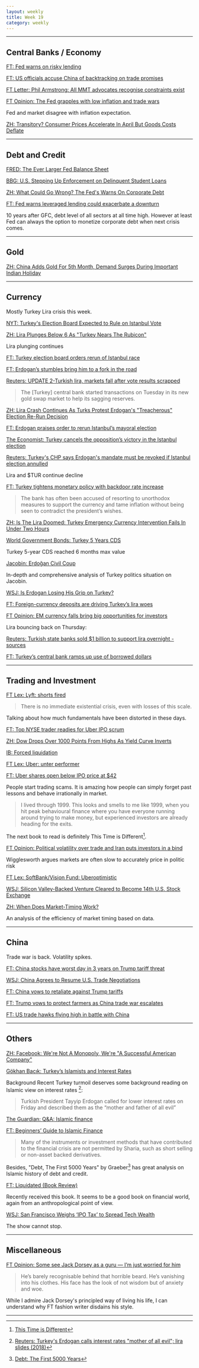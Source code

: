 ```yaml
---
layout: weekly
title: Week 19
category: weekly
---
```


---
## Central Banks / Economy

[FT: Fed warns on risky lending](
https://www.ft.com/content/6db4dfb2-7031-11e9-bf5c-6eeb837566c5)

[FT: US officials accuse China of backtracking on trade promises](
https://www.ft.com/content/ea07e70e-7044-11e9-bbfb-5c68069fbd15)

[FT Letter: Phil Armstrong: All MMT advocates recognise constraints exist](
https://www.ft.com/content/ba269e50-7016-11e9-bf5c-6eeb837566c5)

[FT Opinion: The Fed grapples with low inflation and trade wars](
https://www.ft.com/content/d2593c7e-7239-11e9-bf5c-6eeb837566c5)

Fed and market disagree with inflation expectation.

[ZH: Transitory? Consumer Prices Accelerate In April But Goods Costs Deflate](
https://www.zerohedge.com/news/2019-05-10/transitory-consumer-prices-accelerate-april-goods-costs-deflate)


---
## Debt and Credit

[FRED: The Ever Larger Fed Balance Sheet](
https://www.stlouisfed.org/on-the-economy/2019/may/ever-larger-fed-balance-sheet)

[BBG: U.S. Stepping Up Enforcement on Delinquent Student Loans](
https://www.bloomberg.com/news/articles/2019-05-12/u-s-stepping-up-enforcement-on-delinquent-student-loans)

[ZH: What Could Go Wrong? The Fed's Warns On Corporate Debt](
https://www.zerohedge.com/news/2019-05-09/what-could-go-wrong-feds-warns-corporate-debt)

[FT: Fed warns leveraged lending could exacerbate a downturn](
https://www.ft.com/content/6db4dfb2-7031-11e9-bf5c-6eeb837566c5)

10 years after GFC, debt level of all sectors at all time high. However at least
Fed can always the option to monetize corporate debt when next crisis comes.

---
## Gold

[ZH: China Adds Gold For 5th Month, Demand Surges During Important Indian Holiday](
https://www.zerohedge.com/news/2019-05-09/china-adds-gold-5th-month-demand-surges-during-important-indian-holiday)

---
## Currency

Mostly Turkey Lira crisis this week.

[NYT: Turkey's Election Board Expected to Rule on Istanbul Vote](
https://www.nytimes.com/aponline/2019/05/05/world/europe/ap-eu-turkey-local-elections.html)

[ZH: Lira Plunges Below 6 As "Turkey Nears The Rubicon"](
https://www.zerohedge.com/news/2019-05-06/lira-plunges-below-6-turkey-nears-rubicon)

Lira plunging continues

[FT: Turkey election board orders rerun of Istanbul race](
https://www.ft.com/content/c9fc455e-701c-11e9-bf5c-6eeb837566c5)

[FT: Erdogan’s stumbles bring him to a fork in the road](
https://www.ft.com/content/34c36da0-5488-11e9-a3db-1fe89bedc16e)

[Reuters:  UPDATE 2-Turkish lira, markets fall after vote results scrapped](
https://www.reuters.com/article/turkey-currency/update-2-turkish-lira-markets-fall-after-vote-results-scrapped-idUSL5N22J2Q2)

> The [Turkey] central bank started transactions on Tuesday in its
new gold swap market to help its sagging reserves.

[ZH: Lira Crash Continues As Turks Protest Erdogan's "Treacherous" Election Re-Run Decision](
https://www.zerohedge.com/news/2019-05-07/lira-crash-continues-turks-protest-erdogans-treacherous-election-re-run-decision)

[FT: Erdogan praises order to rerun Istanbul’s mayoral election](
https://www.ft.com/content/7a4e4786-7095-11e9-bf5c-6eeb837566c5)

[The Economist: Turkey cancels the opposition’s victory in the Istanbul election](
https://www.economist.com/europe/2019/05/07/turkey-cancels-the-oppositions-victory-in-the-istanbul-election)

[Reuters: Turkey's CHP says Erdogan's mandate must be revoked if Istanbul election annulled](
https://www.reuters.com/article/us-turkey-election-idUSKCN1SE1M7)

Lira and $TUR continue decline

[FT: Turkey tightens monetary policy with backdoor rate increase](
https://www.ft.com/content/0219a73c-7244-11e9-bf5c-6eeb837566c5)

> The bank has often been accused of resorting to unorthodox measures
to support the currency and tame inflation without being seen to contradict the president’s wishes.

[ZH: Is The Lira Doomed: Turkey Emergency Currency Intervention Fails In Under Two Hours](
https://www.zerohedge.com/news/2019-05-09/lira-doomed-turkey-emergency-currency-intervention-fails-under-two-hours)

[World Government Bonds: Turkey 5 Years CDS](
http://www.worldgovernmentbonds.com/cds-historical-data/turkey/5-years/)

Turkey 5-year CDS reached 6 months max value

[Jacobin: Erdoğan Civil Coup](
https://jacobinmag.com/2019/05/istanbul-mayoral-election-annulment-erdogan-akp)

In-depth and comprehensive analysis of Turkey politics situation on Jacobin.

[WSJ: Is Erdogan Losing His Grip on Turkey?](
https://www.wsj.com/articles/is-erdogan-losing-his-grip-on-turkey-11557268859)

[FT: Foreign-currency deposits are driving Turkey’s lira woes](
https://www.ft.com/content/cd395596-70cf-11e9-bf5c-6eeb837566c5)

[FT Opinion: EM currency falls bring big opportunities for investors](
https://www.ft.com/content/ec9570aa-71b0-11e9-bf5c-6eeb837566c5)

Lira bouncing back on Thursday:

[Reuters: Turkish state banks sold $1 billion to support lira overnight - sources](
https://www.reuters.com/article/turkey-currency-banks/turkish-state-banks-sold-1-billion-to-support-lira-overnight-sources-idUSI7N22J02K)

[FT: Turkey’s central bank ramps up use of borrowed dollars](
https://www.ft.com/content/4d67da90-7318-11e9-bbfb-5c68069fbd15)

---
## Trading and Investment

[FT Lex: Lyft: shorts fired](
https://www.ft.com/content/fca3dfe6-7123-11e9-bf5c-6eeb837566c5)

> There is no immediate existential crisis, even with losses of this scale.

Talking about how much fundamentals have been distorted in these days.

[FT: Top NYSE trader readies for Uber IPO scrum](
https://www.ft.com/content/821c26d8-70ac-11e9-bf5c-6eeb837566c5)

[ZH: Dow Drops Over 1000 Points From Highs As Yield Curve Inverts](
https://www.zerohedge.com/news/2019-05-09/sp-500-tumbles-through-key-technical-support)

[IB: Forced liquidation](
https://ibkr.info/article/199)

[FT Lex: Uber: unter performer](
https://www.ft.com/content/9fab20ec-72c2-11e9-bf5c-6eeb837566c5)

[FT: Uber shares open below IPO price at $42](
https://www.ft.com/content/01579114-72b8-11e9-bf5c-6eeb837566c5)

People start trading scams. It is amazing how people can simply forget
past lessons and behave irrationally in market.

> I lived through 1999. This looks and smells to me like 1999, when you hit
peak behavioural finance where you have everyone running around trying to
make money, but experienced investors are already heading for the exits.

The next book to read is definitely This Time is Different[^1].

[FT Opinion: Political volatility over trade and Iran puts investors in a bind](
https://www.ft.com/content/cfaeb938-72fa-11e9-bf5c-6eeb837566c5)

Wigglesworth argues markets are often slow to accurately price in politic risk

[FT Lex: SoftBank/Vision Fund: Uberoptimistic](
https://www.ft.com/content/b41dbf7c-7230-11e9-bf5c-6eeb837566c5)

[WSJ: Silicon Valley-Backed Venture Cleared to Become 14th U.S. Stock Exchange](
https://www.wsj.com/articles/silicon-valley-backed-venture-cleared-to-become-14th-u-s-stock-exchange-11557511056)

[ZH: When Does Market-Timing Work?](
https://www.zerohedge.com/news/2019-05-11/when-does-market-timing-work)

An analysis of the efficiency of market timing based on data.

---
## China

Trade war is back. Volatility spikes.

[FT: China stocks have worst day in 3 years on Trump tariff threat](
https://www.ft.com/content/6b022c0e-6fa3-11e9-bbfb-5c68069fbd15)

[WSJ: China Agrees to Resume U.S. Trade Negotiations](
https://www.wsj.com/articles/china-agrees-to-resume-u-s-trade-negotiations-11557236170)

[FT: China vows to retaliate against Trump tariffs](
https://www.ft.com/content/9bebd36c-7190-11e9-bf5c-6eeb837566c5)

[FT: Trump vows to protect farmers as China trade war escalates](
https://www.ft.com/content/ed52b21c-72ca-11e9-bf5c-6eeb837566c5)

[FT: US trade hawks flying high in battle with China](
https://www.ft.com/content/c6b82fc6-7476-11e9-be7d-6d846537acab)

---
## Others

[ZH: Facebook: We're Not A Monopoly, We're "A Successful American Company"](
https://www.zerohedge.com/news/2019-05-09/facebook-co-founders-shocking-admission-its-time-break-facebook)

[Gökhan Bacık: Turkey’s Islamists and Interest Rates](
https://ahvalnews.com/turkey-islam/turkeys-islamists-and-interest-rates)

Background Recent Turkey turmoil deserves some background reading on
Islamic view on interest rates [^2]:

> Turkish President Tayyip Erdogan called for lower interest rates on
Friday and described them as the “mother and father of all evil”

[The Guardian: Q&A: Islamic finance](
https://www.theguardian.com/money/2006/jun/13/accounts.islamicfinance)

[FT: Beginners’ Guide to Islamic Finance](
https://www.ft.com/content/8c9bc2fc-8845-11df-a4e7-00144feabdc0)

> Many of the instruments or investment methods that have contributed to the
financial crisis are not permitted by Sharia, such as short selling
or non-asset backed derivatives.

Besides, "Debt, The First 5000 Years" by Graeber[^3] has great analysis on Islamic
history of debt and credit.

[FT: Liquidated (Book Review)](
https://www.ft.com/content/904f0508-aee3-11de-96d7-00144feabdc0)

Recently received this book. It seems to be a good book on financial
world, again from an anthropological point of view.

[WSJ: San Francisco Weighs ‘IPO Tax’ to Spread Tech Wealth](
https://www.wsj.com/articles/san-francisco-weighs-ipo-tax-to-spread-tech-wealth-11557486002)

The show cannot stop.

---
## Miscellaneous

[FT Opinion: Some see Jack Dorsey as a guru — I’m just worried for him](
https://www.ft.com/content/78c4f5da-70be-11e9-bbfb-5c68069fbd15)

> He’s barely recognisable behind that horrible beard. He’s vanishing into
his clothes. His face has the look of not wisdom but of anxiety and woe.

While I admire Jack Dorsey's principled way of living his life, I can understand
why FT fashion writer disdains his style.


---
[^1]:
    [This Time is Different](http://www.reinhartandrogoff.com/)

[^2]:
    [Reuters: Turkey's Erdogan calls interest rates "mother of all evil"; lira slides (2018)](https://www.reuters.com/article/us-turkey-currency/turkeys-erdogan-calls-interest-rates-mother-of-all-evil-lira-slides-idUSKBN1IC1NV)

[^3]:
    [Debt: The First 5000 Years](https://www.mhpbooks.com/books/debt/)
